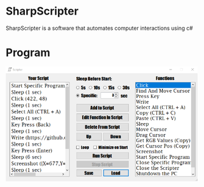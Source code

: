# SharpScripter
SharpScripter is a software that automates computer interactions using c#

# Program
![program](https://github.com/mozancetin/SharpScripter/blob/master/Photos/program.png)
